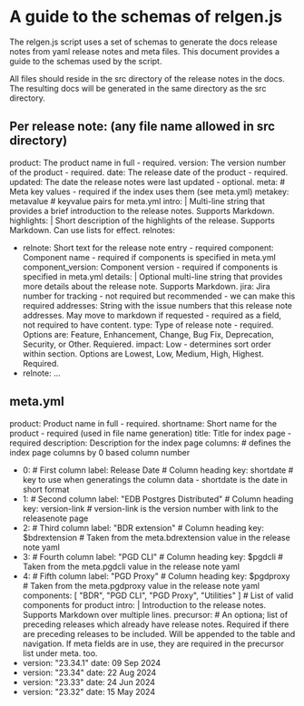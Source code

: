 # A guide to the schemas of relgen.js

The relgen.js script uses a set of schemas to generate the docs release notes from yaml release notes and meta files. This document provides a guide to the schemas used by the script.

All files should reside in the src directory of the release notes in the docs. The resulting docs will be generated in the same directory as the src directory.

## Per release note: (any file name allowed in src directory)

product: The product name in full - required.
version: The version number of the product - required.
date: The release date of the product - required.
updated: The date the release notes were last updated - optional.
meta: # Meta key values - required if the index uses them (see meta.yml)
    metakey: metavalue # keyvalue pairs for meta.yml
intro: |
  Multi-line string that provides a brief introduction to the release notes. Supports Markdown.
highlights: |
  Short description of the highlights of the release. Supports Markdown. Can use lists for effect.
relnotes: 
- relnote: Short text for the release note entry - required
  component: Component name - required if components is specified in meta.yml
  component_version: Component version - required if components is specified in meta.yml
  details: |
    Optional multi-line string that provides more details about the release note. Supports Markdown.
  jira: Jira number for tracking - not required but recommended - we can make this required
  addresses: String with the issue numbers that this release note addresses. May move to markdown if requested - required as a field, not required to have content.
  type: Type of release note - required. Options are: Feature,  Enhancement, Change, Bug Fix, Deprecation, Security, or Other. Requiered.
  impact: Low - determines sort order within section. Options are Lowest, Low, Medium, High, Highest. Required.
- relnote: ...

## meta.yml

product: Product name in full - required.
shortname: Short name for the product - required (used in file name generation)
title: Title for index page - required
description: Description for the index page
columns: # defines the index page columns by 0 based column number
- 0: # First column
  label: Release Date # Column heading
  key: shortdate # key to use when generatings the column data - shortdate is the date in short format
- 1: # Second column
  label: "EDB Postgres Distributed" # Column heading
  key: version-link # version-link is the version number with link to the releasenote page
- 2: # Third column
  label: "BDR extension" # Column heading
  key: $bdrextension # Taken from the meta.bdrextension value in the release note yaml
- 3: # Fourth column
  label: "PGD CLI" # Column heading
  key: $pgdcli # Taken from the meta.pgdcli value in the release note yaml
- 4: # Fifth column
  label: "PGD Proxy" # Column heading
  key: $pgdproxy # Taken from the meta.pgdproxy value in the release note yaml
components: [ "BDR", "PGD CLI", "PGD Proxy", "Utilities" ] # List of valid components for product
intro: |
  Introduction to the release notes. Supports Markdown over multiple lines.
precursor: # An optiona; list of preceding releases which already have release notes. Required if there are preceding releases to be included. Will be appended to the table and navigation. If meta fields are in use, they are required in the precursor list under meta. too.
- version: "23.34.1"
  date:  09 Sep 2024
- version: "23.34"
  date:  22 Aug 2024
- version: "23.33"
  date:  24 Jun 2024
- version: "23.32"
  date:  15 May 2024





